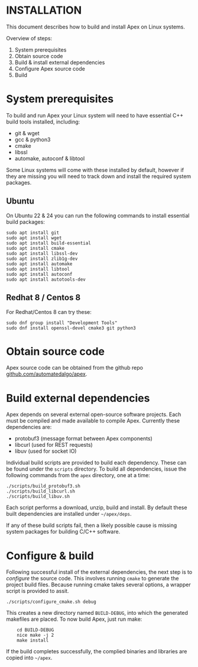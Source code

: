 INSTALLATION
===========

This document describes how to build and install Apex on Linux systems.

Overview of steps:

1. System prerequisites
2. Obtain source code
3. Build & install external dependencies
4. Configure Apex source code
5. Build


System prerequisites
====================

To build and run Apex your Linux system will need to have essential C++ build
tools installed, including:

* git & wget
* gcc & python3
* cmake
* libssl
* automake, autoconf & libtool

Some Linux systems will come with these installed by default, however if they
are missing you will need to track down and install the required system
packages.

## Ubuntu

On Ubuntu 22 & 24 you can run the following commands to install essential build packages:

    sudo apt install git
    sudo apt install wget
    sudo apt install build-essential
    sudo apt install cmake
    sudo apt install libssl-dev
    sudo apt install zlib1g-dev
    sudo apt install automake
    sudo apt install libtool
    sudo apt install autoconf
    sudo apt install autotools-dev

## Redhat 8 / Centos 8

For Redhat/Centos 8 can try these:

    sudo dnf group install "Development Tools"
    sudo dnf install openssl-devel cmake3 git python3


Obtain source code
==================

Apex source code can be obtained from the github repo
[github.com/automatedalgo/apex](https://github.com/automatedalgo/apex).


Build external dependencies
===========================

Apex depends on several external open-source software projects. Each must be
compiled and made available to compile Apex.  Currently these dependencies are:

* protobuf3 (message format between Apex components)
* libcurl (used for REST requests)
* libuv (used for socket IO)

Individual build scripts are provided to build each dependency. These can be
found under the `scripts` directory. To build all dependencies, issue the
following commands from the `apex` directory, one at a time:

    ./scripts/build_protobuf3.sh
    ./scripts/build_libcurl.sh
    ./scripts/build_libuv.sh

Each script performs a download, unzip, build and install. By default these
built dependencies are installed under `~/apex/deps`.

If any of these build scripts fail, then a likely possible cause is missing
system packages for building C/C++ software.

Configure & build
=================

Following successful install of the external dependencies, the next step is to
_configure_ the source code.  This involves running `cmake` to generate the
project build files.  Because running cmake takes several options, a wrapper
script is provided to assit.

    ./scripts/configure_cmake.sh debug

This creates a new directory named `BUILD-DEBUG`, into which the generated
makefiles are placed.  To now build Apex, just run make:

```shell
    cd BUILD-DEBUG
    nice make -j 2
    make install
```

If the build completes successfully, the complied binaries and libraries are
copied into `~/apex`.
